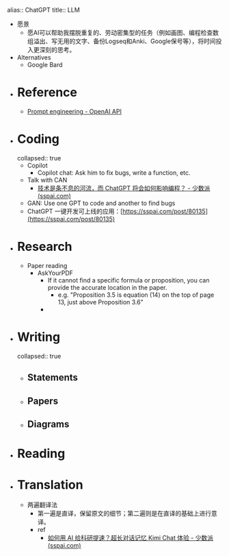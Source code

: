 alias:: ChatGPT
title:: LLM

- 愿景
	- 愿AI可以帮助我摆脱重复的、劳动密集型的任务（例如画图、编程检查数组溢出、写无用的文字、备份Logseq和Anki、Google保号等），将时间投入更深刻的思考。
- Alternatives
	- Google Bard
- # Reference
	- [Prompt engineering - OpenAI API](https://platform.openai.com/docs/guides/prompt-engineering/six-strategies-for-getting-better-results)
- # Coding
  collapsed:: true
	- Copilot
		- Copilot chat: Ask him to fix bugs, write a function, etc.
	- Talk with CAN
		- [技术是条不息的河流，而 ChatGPT 将会如何影响编程？ - 少数派 (sspai.com)](https://sspai.com/post/84803)
	- GAN: Use one GPT to code and another to find bugs
	- ChatGPT 一键开发可上线的应用：[https://sspai.com/post/80135](https://sspai.com/post/80135)
- # Research
	- Paper reading
		- AskYourPDF
			- If it cannot find a specific formula or proposition, you can provide the accurate location in the paper.
				- e.g. "Proposition 3.5 is equation (14) on the top of page 13, just above Proposition 3.6"
			-
- # Writing
  collapsed:: true
	- ## Statements
	- ## Papers
	- ## Diagrams
- # Reading
- # Translation
	- 两遍翻译法
		- 第一遍是直译，保留原文的细节；第二遍则是在直译的基础上进行意译。
		- ref
			- [如何用 AI 给科研提速？超长对话记忆 Kimi Chat 体验 - 少数派 (sspai.com)](https://sspai.com/post/85687)
